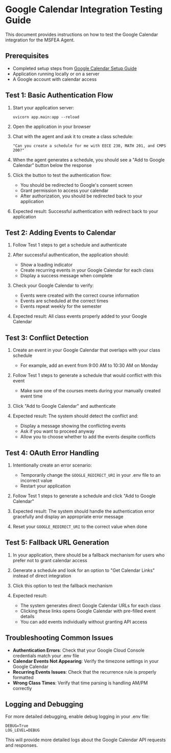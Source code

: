 # Google Calendar Integration Testing Guide

This document provides instructions on how to test the Google Calendar integration for the MSFEA Agent.

## Prerequisites

- Completed setup steps from [Google Calendar Setup Guide](google_calendar_setup.md)
- Application running locally or on a server
- A Google account with calendar access

## Test 1: Basic Authentication Flow

1. Start your application server:
   ```
   uvicorn app.main:app --reload
   ```

2. Open the application in your browser

3. Chat with the agent and ask it to create a class schedule:
   ```
   "Can you create a schedule for me with EECE 230, MATH 201, and CMPS 200?"
   ```

4. When the agent generates a schedule, you should see a "Add to Google Calendar" button below the response

5. Click the button to test the authentication flow:
   - You should be redirected to Google's consent screen
   - Grant permission to access your calendar
   - After authorization, you should be redirected back to your application

6. Expected result: Successful authentication with redirect back to your application

## Test 2: Adding Events to Calendar

1. Follow Test 1 steps to get a schedule and authenticate

2. After successful authentication, the application should:
   - Show a loading indicator
   - Create recurring events in your Google Calendar for each class
   - Display a success message when complete

3. Check your Google Calendar to verify:
   - Events were created with the correct course information
   - Events are scheduled at the correct times
   - Events repeat weekly for the semester

4. Expected result: All class events properly added to your Google Calendar

## Test 3: Conflict Detection

1. Create an event in your Google Calendar that overlaps with your class schedule
   - For example, add an event from 9:00 AM to 10:30 AM on Monday

2. Follow Test 1 steps to generate a schedule that would conflict with this event
   - Make sure one of the courses meets during your manually created event time

3. Click "Add to Google Calendar" and authenticate

4. Expected result: The system should detect the conflict and:
   - Display a message showing the conflicting events
   - Ask if you want to proceed anyway
   - Allow you to choose whether to add the events despite conflicts

## Test 4: OAuth Error Handling

1. Intentionally create an error scenario:
   - Temporarily change the `GOOGLE_REDIRECT_URI` in your .env file to an incorrect value
   - Restart your application

2. Follow Test 1 steps to generate a schedule and click "Add to Google Calendar"

3. Expected result: The system should handle the authentication error gracefully and display an appropriate error message

4. Reset your `GOOGLE_REDIRECT_URI` to the correct value when done

## Test 5: Fallback URL Generation

1. In your application, there should be a fallback mechanism for users who prefer not to grant calendar access

2. Generate a schedule and look for an option to "Get Calendar Links" instead of direct integration

3. Click this option to test the fallback mechanism

4. Expected result: 
   - The system generates direct Google Calendar URLs for each class
   - Clicking these links opens Google Calendar with pre-filled event details
   - You can add events individually without granting API access

## Troubleshooting Common Issues

- **Authentication Errors**: Check that your Google Cloud Console credentials match your .env file
- **Calendar Events Not Appearing**: Verify the timezone settings in your Google Calendar
- **Recurring Events Issues**: Check that the recurrence rule is properly formatted
- **Wrong Class Times**: Verify that time parsing is handling AM/PM correctly

## Logging and Debugging

For more detailed debugging, enable debug logging in your .env file:
```
DEBUG=True
LOG_LEVEL=DEBUG
```

This will provide more detailed logs about the Google Calendar API requests and responses. 